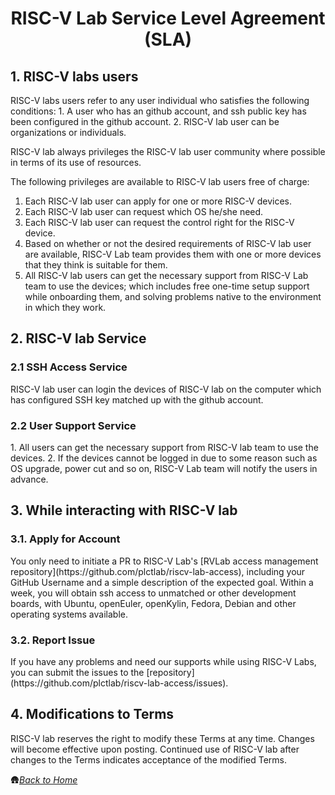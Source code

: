 <h1 align="center">RISC-V Lab Service Level Agreement (SLA)</h1>

<h2>1. RISC-V labs users</h2>
RISC-V labs users refer to any user individual who satisfies the following conditions:
1. A user who has an github account, and ssh public key has been configured in the github account.
2. RISC-V lab user can be organizations or individuals.

RISC-V lab always privileges the RISC-V lab user community where possible in terms of its use of resources.

The following privileges are available to RISC-V lab users free of charge:
1. Each RISC-V lab user can apply for one or more RISC-V devices.
2. Each RISC-V lab user can request which OS he/she need.
3. Each RISC-V lab user can request the control right for the RISC-V device.
4. Based on whether or not the desired requirements of RISC-V lab user are available, RISC-V Lab team provides them with one or more devices that they think is suitable for them.
5. All RISC-V lab users can get the necessary support from RISC-V Lab team to use the devices; which includes free one-time setup support while onboarding them, and solving problems native to the environment in which they work.

<h2>2. RISC-V lab Service</h2>
<h3>2.1 SSH Access Service</h3>
RISC-V lab user can login the devices of RISC-V lab on the computer which has configured SSH key matched up with the github account.
<h3>2.2 User Support Service</h3>
1. All users can get the necessary support from RISC-V lab team to use the devices.
2. If the devices cannot be logged in due to some reason such as OS upgrade, power cut and so on, RISC-V Lab team will notify the users in advance.
<h2>3. While interacting with RISC-V lab</h2>
<h3>3.1. Apply for Account</h3>
You only need to initiate a PR to RISC-V Lab's [RVLab access management repository](https://github.com/plctlab/riscv-lab-access), including your GitHub Username and a simple description of the expected goal. Within a week, you will obtain ssh access to unmatched or other development boards, with Ubuntu, openEuler, openKylin, Fedora, Debian and other operating systems available.
<h3>3.2. Report Issue</h3>
If you have any problems and need our supports while using  RISC-V Labs, you can submit the issues to the [repository](https://github.com/plctlab/riscv-lab-access/issues).
<h2>4. Modifications to Terms</h2>
RISC-V lab reserves the right to modify these Terms at any time. Changes will become effective upon posting. Continued use of RISC-V lab after changes to the Terms indicates acceptance of the modified Terms.

<br/>

🛖[_Back to Home_](./)